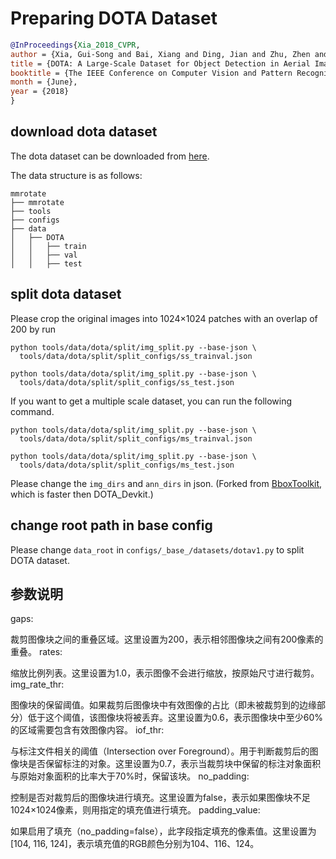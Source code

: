 # Preparing DOTA Dataset

<!-- [DATASET] -->

```bibtex
@InProceedings{Xia_2018_CVPR,
author = {Xia, Gui-Song and Bai, Xiang and Ding, Jian and Zhu, Zhen and Belongie, Serge and Luo, Jiebo and Datcu, Mihai and Pelillo, Marcello and Zhang, Liangpei},
title = {DOTA: A Large-Scale Dataset for Object Detection in Aerial Images},
booktitle = {The IEEE Conference on Computer Vision and Pattern Recognition (CVPR)},
month = {June},
year = {2018}
}
```

## download dota dataset

The dota dataset can be downloaded from [here](https://captain-whu.github.io/DOTA/dataset.html).

The data structure is as follows:

```none
mmrotate
├── mmrotate
├── tools
├── configs
├── data
│   ├── DOTA
│   │   ├── train
│   │   ├── val
│   │   ├── test
```

## split dota dataset

Please crop the original images into 1024×1024 patches with an overlap of 200 by run

```shell
python tools/data/dota/split/img_split.py --base-json \
  tools/data/dota/split/split_configs/ss_trainval.json

python tools/data/dota/split/img_split.py --base-json \
  tools/data/dota/split/split_configs/ss_test.json
```

If you want to get a multiple scale dataset, you can run the following command.

```shell
python tools/data/dota/split/img_split.py --base-json \
  tools/data/dota/split/split_configs/ms_trainval.json

python tools/data/dota/split/img_split.py --base-json \
  tools/data/dota/split/split_configs/ms_test.json
```

Please change the `img_dirs` and `ann_dirs` in json. (Forked from [BboxToolkit](https://github.com/jbwang1997/BboxToolkit), which is faster then DOTA_Devkit.)

## change root path in base config

Please change `data_root` in `configs/_base_/datasets/dotav1.py` to split DOTA dataset.
## 参数说明
gaps:

裁剪图像块之间的重叠区域。这里设置为200，表示相邻图像块之间有200像素的重叠。
rates:

缩放比例列表。这里设置为1.0，表示图像不会进行缩放，按原始尺寸进行裁剪。
img_rate_thr:

图像块的保留阈值。如果裁剪后图像块中有效图像的占比（即未被裁剪到的边缘部分）低于这个阈值，该图像块将被丢弃。这里设置为0.6，表示图像块中至少60%的区域需要包含有效图像内容。
iof_thr:

与标注文件相关的阈值（Intersection over Foreground）。用于判断裁剪后的图像块是否保留标注的对象。这里设置为0.7，表示当裁剪块中保留的标注对象面积与原始对象面积的比率大于70%时，保留该块。
no_padding:

控制是否对裁剪后的图像块进行填充。这里设置为false，表示如果图像块不足1024×1024像素，则用指定的填充值进行填充。
padding_value:

如果启用了填充（no_padding=false），此字段指定填充的像素值。这里设置为[104, 116, 124]，表示填充值的RGB颜色分别为104、116、124。